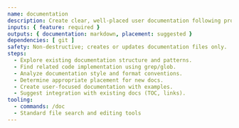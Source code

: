```yaml
---
name: documentation
description: Create clear, well-placed user documentation following project patterns.
inputs: { feature: required }
outputs: { documentation: markdown, placement: suggested }
dependencies: [ git ]
safety: Non-destructive; creates or updates documentation files only.
steps:
  - Explore existing documentation structure and patterns.
  - Find related code implementation using grep/glob.
  - Analyze documentation style and format conventions.
  - Determine appropriate placement for new docs.
  - Create user-focused documentation with examples.
  - Suggest integration with existing docs (TOC, links).
tooling:
  - commands: /doc
  - Standard file search and editing tools
---
```

